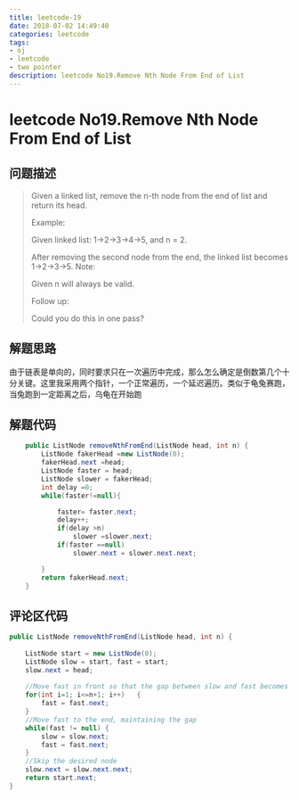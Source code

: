 ```yaml
---
title: leetcode-19
date: 2018-07-02 14:49:40
categories: leetcode
tags:
- oj 
- leetcode
- two pointer
description: leetcode No19.Remove Nth Node From End of List
---
```

# leetcode No19.Remove Nth Node From End of List

## 问题描述

>Given a linked list, remove the n-th node from the end of list and return its head.
>
>Example:
>
>Given linked list: 1->2->3->4->5, and n = 2.
>
>After removing the second node from the end, the linked list becomes 1->2->3->5.
>Note:
>
>Given n will always be valid.
>
>Follow up:
>
>Could you do this in one pass?

## 解题思路

由于链表是单向的，同时要求只在一次遍历中完成，那么怎么确定是倒数第几个十分关键。这里我采用两个指针，一个正常遍历，一个延迟遍历。类似于龟兔赛跑，当兔跑到一定距离之后，乌龟在开始跑

## 解题代码

```java
    public ListNode removeNthFromEnd(ListNode head, int n) {
        ListNode fakerHead =new ListNode(0);
        fakerHead.next =head;
        ListNode faster = head;
        ListNode slower = fakerHead;
        int delay =0;
        while(faster!=null){

            faster= faster.next;
            delay++;
            if(delay >n)
                slower =slower.next;
            if(faster ==null)
                slower.next = slower.next.next;

        }
        return fakerHead.next;
    }
```

## 评论区代码

```java
public ListNode removeNthFromEnd(ListNode head, int n) {
    
    ListNode start = new ListNode(0);
    ListNode slow = start, fast = start;
    slow.next = head;
    
    //Move fast in front so that the gap between slow and fast becomes n
    for(int i=1; i<=n+1; i++)   {
        fast = fast.next;
    }
    //Move fast to the end, maintaining the gap
    while(fast != null) {
        slow = slow.next;
        fast = fast.next;
    }
    //Skip the desired node
    slow.next = slow.next.next;
    return start.next;
}
```